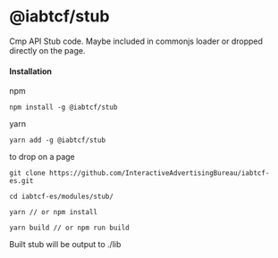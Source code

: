 # @iabtcf/stub

Cmp API Stub code.  Maybe included in commonjs loader or dropped directly on the page.

#### Installation

npm
```
npm install -g @iabtcf/stub
```

yarn
```
yarn add -g @iabtcf/stub
```

to drop on a page
```
git clone https://github.com/InteractiveAdvertisingBureau/iabtcf-es.git

cd iabtcf-es/modules/stub/

yarn // or npm install

yarn build // or npm run build
```

Built stub will be output to ./lib
